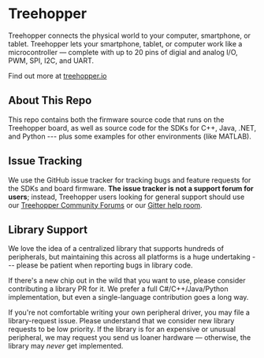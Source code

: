 # Treehopper
Treehopper connects the physical world to your computer, smartphone, or tablet. Treehopper lets your smartphone, tablet, or computer work like a microcontroller — complete with up to 20 pins of digial and analog I/O, PWM, SPI, I2C, and UART.

Find out more at [treehopper.io](https://treehopper.io)

## About This Repo
This repo contains both the firmware source code that runs on the Treehopper board, as well as source code for the SDKs for C++, Java, .NET, and Python --- plus some examples for other environments (like MATLAB).

## Issue Tracking
We use the GitHub issue tracker for tracking bugs and feature requests for the SDKs and board firmware. **The issue tracker is not a support forum for users**; instead, Treehopper users looking for general support should use our [Treehopper Community Forums](https://community.treehopper.io) or our [Gitter help room](https://gitter.im/treehopper-electronics/help).

## Library Support
We love the idea of a centralized library that supports hundreds of peripherals, but maintaining this across all platforms is a huge undertaking --- please be patient when reporting bugs in library code.

If there's a new chip out in the wild that you want to use, please consider contributing a library PR for it. We prefer a full C#/C++/Java/Python implementation, but even a single-language contribution goes a long way. 

If you're not comfortable writing your own peripheral driver, you may file a library-request issue. Please understand that we consider new library requests to be low priority. If the library is for an expensive or unusual peripheral, we may request you send us loaner hardware — otherwise, the library may *never* get implemented.
